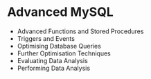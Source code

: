 # Advanced MySQL 

   + Advanced Functions and Stored Procedures
   + Triggers and Events
   + Optimising Database Queries
   + Further Optimisation Techniques
   + Evaluating Data Analysis
   + Performing Data Analysis
